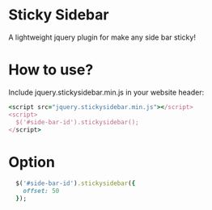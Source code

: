 # Sticky Sidebar
A lightweight jquery plugin for make any side bar sticky!

# How to use?

Include jquery.stickysidebar.min.js in your website header:

```ruby
<script src="jquery.stickysidebar.min.js"></script>
<script>
  $('#side-bar-id').stickysidebar();
</script>
```
# Option

```ruby
  $('#side-bar-id').stickysidebar({
    offset: 50
  });
```
